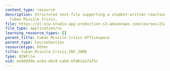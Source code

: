 ```yaml
---
content_type: resource
description: Structured text file supporting a student-written reaction paper on the
  Cuban Missile Crisis.
file: https://ol-ocw-studio-app-production.s3.amazonaws.com/courses/21w-784-becoming-digital-writing-about-media-change-fall-2009/ee9ddd9eacbaebc0cab46fd61ea7af5c_Cuban_Missile_Crisis_INF_2008.ni.ni
file_type: application/ni
learning_resource_types: []
parent_title: Cuban Missile Crisis Officespace
parent_type: CourseSection
resourcetype: Other
title: Cuban_Missile_Crisis_INF_2008
type: OCWFile
uid: ee9ddd9e-acba-ebc0-cab4-6fd61ea7af5c
---
```

